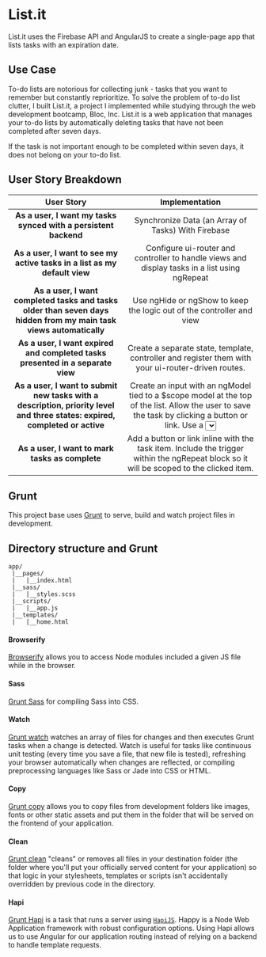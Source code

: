 List.it
=================

List.it uses the Firebase API and AngularJS to create a single-page app that lists tasks with an expiration date.

## Use Case

To-do lists are notorious for collecting junk - tasks that you want to remember but constantly reprioritize. To solve the problem of to-do list clutter, I built List.it, a project I implemented while studying through the web development bootcamp, Bloc, Inc. List.it is a web application that manages your to-do lists by automatically deleting tasks that have not been completed after seven days.

If the task is not important enough to be completed within seven days, it does not belong on your to-do list.

## User Story Breakdown

| User Story | Implementation
| :-------: | :--------------: |
| **As a user, I want my tasks synced with a persistent backend** | Synchronize Data (an Array of Tasks) With Firebase |
| **As a user, I want to see my active tasks in a list as my default view** | Configure ui-router and controller to handle views and display tasks in a list using ngRepeat |
| **As a user, I want completed tasks and tasks older than seven days hidden from my main task views automatically** | Use ngHide or ngShow to keep the logic out of the controller and view |
| **As a user, I want expired and completed tasks presented in a separate view** | Create a separate state, template, controller and register them with your ui-router-driven routes. |
| **As a user, I want to submit new tasks with a description, priority level and three states: expired, completed or active** | Create an input with an ngModel tied to a $scope model at the top of the list. Allow the user to save the task by clicking a button or link. Use a <select> dropdown to hold all of the priority levels and choose one before submitting the task.  Use a $scope method to call the $add() method on the array to sync the task with Firebase and refresh. |
| **As a user, I want to mark tasks as complete** | Add a button or link inline with the task item. Include the trigger within the ngRepeat block so it will be scoped to the clicked item. |

## Grunt

This project base uses [Grunt](http://gruntjs.com/) to serve, build and watch project files in development. 

## Directory structure and Grunt

```
app/
 |__pages/
 |   |__index.html
 |__sass/
 |   |__styles.scss
 |__scripts/
 |   |__app.js
 |__templates/
 |   |__home.html
```

#### Browserify

[Browserify](http://browserify.org/) allows you to access Node modules included a given JS file while in the browser.

#### Sass

[Grunt Sass](https://github.com/gruntjs/grunt-contrib-sass) for compiling Sass into CSS.

#### Watch

[Grunt watch](https://github.com/gruntjs/grunt-contrib-watch) watches an array of files for changes and then executes Grunt tasks when a change is detected. Watch is useful for tasks like continuous unit testing (every time you save a file, that new file is tested), refreshing your browser automatically when changes are reflected, or compiling preprocessing languages like Sass or Jade into CSS or HTML.

#### Copy

[Grunt copy](https://github.com/gruntjs/grunt-contrib-copy) allows you to copy files from development folders like images, fonts or other static assets and put them in the folder that will be served on the frontend of your application.

#### Clean

[Grunt clean](https://github.com/gruntjs/grunt-contrib-clean) "cleans" or removes all files in your destination folder (the folder where you'll put your officially served content for your application) so that logic in your stylesheets, templates or scripts isn't accidentally overridden by previous code in the directory.

#### Hapi

[Grunt Hapi](https://github.com/athieriot/grunt-hapi) is a task that runs a server using [`HapiJS`](http://hapijs.com/). Happy is a Node Web Application framework with robust configuration options. Using Hapi allows us to use Angular for our application routing instead of relying on a backend to handle template requests.
